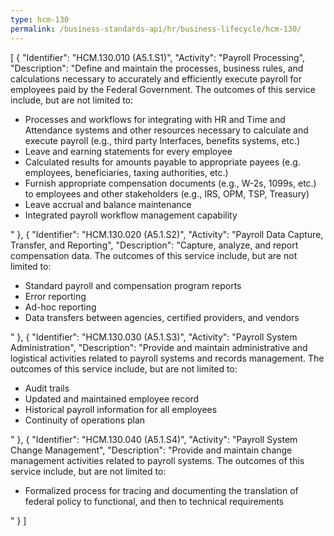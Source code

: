 ```yaml
---
type: hcm-130
permalink: /business-standards-api/hr/business-lifecycle/hcm-130/
---
```

[
 {
   "Identifier": "HCM.130.010 (A5.1.S1)",
   "Activity": "Payroll Processing",
   "Description": "Define and maintain the processes, business rules, and calculations necessary to accurately and efficiently execute payroll for employees paid by the Federal Government. The outcomes of this service include, but are not limited to:<ul><li>Processes and workflows for integrating with HR and Time and Attendance systems and other resources necessary to calculate and execute payroll (e.g., third party Interfaces, benefits systems, etc.)</li><li>Leave and earning statements for every employee</li><li>Calculated results for amounts payable to appropriate payees (e.g. employees, beneficiaries, taxing authorities, etc.)</li><li>Furnish appropriate compensation documents (e.g., W-2s, 1099s, etc.) to employees and other stakeholders (e.g., IRS, OPM, TSP, Treasury)</li><li>Leave accrual and balance maintenance</li><li>Integrated payroll workflow management capability</li></ul>"
},
 {
   "Identifier": "HCM.130.020 (A5.1.S2)",
   "Activity": "Payroll Data Capture, Transfer, and Reporting",
   "Description": "Capture, analyze, and report compensation data. The outcomes of this service include, but are not limited to:<ul><li>Standard payroll and compensation program reports</li><li>Error reporting</li><li>Ad-hoc reporting</li><li>Data transfers between agencies, certified providers, and vendors</li></ul>"
},
 {
   "Identifier": "HCM.130.030 (A5.1.S3)",
   "Activity": "Payroll System Administration",
   "Description": "Provide and maintain administrative and logistical activities related to payroll systems and records management. The outcomes of this service include, but are not limited to:<ul><li>Audit trails</li><li>Updated and maintained employee record</li><li>Historical payroll information for all employees</li><li>Continuity of operations plan</li></ul>"
 },
 {
   "Identifier": "HCM.130.040 (A5.1.S4)",
   "Activity": "Payroll System Change Management",
   "Description": "Provide and maintain change management activities related to payroll systems. The outcomes of this service include, but are not limited to:<ul><li>Formalized process for tracing and documenting the translation of federal policy to functional, and then to technical requirements</li></ul>"
 }
]
